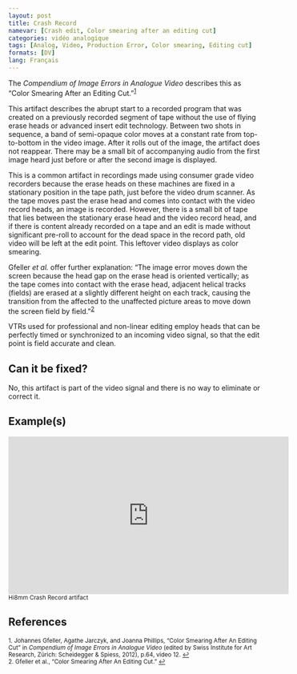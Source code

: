 ```yaml
---
layout: post
title: Crash Record
namevar: [Crash edit, Color smearing after an editing cut]
categories: vidéo analogique
tags: [Analog, Video, Production Error, Color smearing, Editing cut]
formats: [DV]
lang: Français
---
```


The _Compendium of Image Errors in Analogue Video_ describes this as “Color Smearing After an Editing Cut.”<sup><a href="#fn1" id="ref1">1</a></sup>

This artifact describes the abrupt start to a recorded program that was created on a previously recorded segment of tape without the use of flying erase heads or advanced insert edit technology. Between two shots in sequence, a band of semi-opaque color moves at a constant rate from top-to-bottom in the video image. After it rolls out of the image, the artifact does not reappear. There may be a small bit of accompanying audio from the first image heard just before or after the second image is displayed.

This is a common artifact in recordings made using consumer grade video recorders because the erase heads on these machines are fixed in a stationary position in the tape path, just before the video drum scanner. As the tape moves past the erase head and comes into contact with the video record heads, an image is recorded. However, there is a small bit of tape that lies between the stationary erase head and the video record head, and if there is content already recorded on a tape and an edit is made without significant pre-roll to account for the dead space in the record path, old video will be left at the edit point. This leftover video displays as color smearing.

Gfeller _et al._ offer further explanation: “The image error moves down the screen because the head gap on the erase head is oriented vertically; as the tape comes into contact with the erase head, adjacent helical tracks (fields) are erased at a slightly different height on each track, causing the transition from the affected to the unaffected picture areas to move down the screen field by field.”<sup><a href="#fn2" id="ref2">2</a></sup>

VTRs used for professional and non-linear editing employ heads that can be perfectly timed or synchronized to an incoming video signal, so that the edit point is field accurate and clean.

## Can it be fixed?

No, this artifact is part of the video signal and there is no way to eliminate or correct it.

## Example(s)

<iframe src="https://archive.org/embed/AVAAHi8mmCrashRecord" width="560" height="315" frameborder="0" webkitallowfullscreen="true" mozallowfullscreen="true" allowfullscreen></iframe><br>
<sub>Hi8mm Crash Record artifact</sub>

## References

<sup id="fn1">1. Johannes Gfeller, Agathe Jarczyk, and Joanna Phillips, “Color Smearing After An Editing Cut” in _Compendium of Image Errors in Analogue Video_ (edited by Swiss Institute for Art Research, Zürich: Scheidegger & Spiess, 2012), p.64, video 12. <a href="#ref1" title="Jump back to footnote 1 in the text.">↩</a></sup>  
<sup id="fn2">2. Gfeller et al., “Color Smearing After An Editing Cut.” <a href="#ref2" title="Jump back to footnote 2 in the text.">↩</a></sup>
